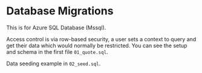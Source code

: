 # Database Migrations

This is for Azure SQL Database (Mssql).

Access control is via row-based security, a user sets a context to query and get their data which would normally be restricted.
You can see the setup and schema in the first file `01_quote.sql`.

Data seeding example in `02_seed.sql`.
